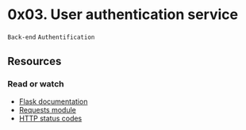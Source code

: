 # 0x03. User authentication service

`Back-end` `Authentification`

## Resources

### Read or watch

* [Flask documentation](https://flask.palletsprojects.com/en/stable/quickstart/)
* [Requests module](https://requests.kennethreitz.org/en/latest/user/quickstart/)
* [HTTP status codes](https://www.w3.org/Protocols/rfc2616/rfc2616-sec10.html)
